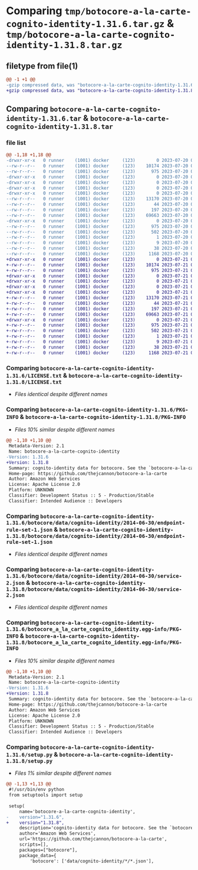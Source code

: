 # Comparing `tmp/botocore-a-la-carte-cognito-identity-1.31.6.tar.gz` & `tmp/botocore-a-la-carte-cognito-identity-1.31.8.tar.gz`

## filetype from file(1)

```diff
@@ -1 +1 @@
-gzip compressed data, was "botocore-a-la-carte-cognito-identity-1.31.6.tar", last modified: Thu Jul 20 01:20:08 2023, max compression
+gzip compressed data, was "botocore-a-la-carte-cognito-identity-1.31.8.tar", last modified: Fri Jul 21 01:21:17 2023, max compression
```

## Comparing `botocore-a-la-carte-cognito-identity-1.31.6.tar` & `botocore-a-la-carte-cognito-identity-1.31.8.tar`

### file list

```diff
@@ -1,18 +1,18 @@
-drwxr-xr-x   0 runner    (1001) docker     (123)        0 2023-07-20 01:20:08.806588 botocore-a-la-carte-cognito-identity-1.31.6/
--rw-r--r--   0 runner    (1001) docker     (123)    10174 2023-07-20 01:20:08.000000 botocore-a-la-carte-cognito-identity-1.31.6/LICENSE.txt
--rw-r--r--   0 runner    (1001) docker     (123)      975 2023-07-20 01:20:08.806588 botocore-a-la-carte-cognito-identity-1.31.6/PKG-INFO
-drwxr-xr-x   0 runner    (1001) docker     (123)        0 2023-07-20 01:20:08.806588 botocore-a-la-carte-cognito-identity-1.31.6/botocore/
-drwxr-xr-x   0 runner    (1001) docker     (123)        0 2023-07-20 01:20:08.806588 botocore-a-la-carte-cognito-identity-1.31.6/botocore/data/
-drwxr-xr-x   0 runner    (1001) docker     (123)        0 2023-07-20 01:20:08.806588 botocore-a-la-carte-cognito-identity-1.31.6/botocore/data/cognito-identity/
-drwxr-xr-x   0 runner    (1001) docker     (123)        0 2023-07-20 01:20:08.806588 botocore-a-la-carte-cognito-identity-1.31.6/botocore/data/cognito-identity/2014-06-30/
--rw-r--r--   0 runner    (1001) docker     (123)    13170 2023-07-20 01:19:55.000000 botocore-a-la-carte-cognito-identity-1.31.6/botocore/data/cognito-identity/2014-06-30/endpoint-rule-set-1.json
--rw-r--r--   0 runner    (1001) docker     (123)       44 2023-07-20 01:19:55.000000 botocore-a-la-carte-cognito-identity-1.31.6/botocore/data/cognito-identity/2014-06-30/examples-1.json
--rw-r--r--   0 runner    (1001) docker     (123)      197 2023-07-20 01:19:55.000000 botocore-a-la-carte-cognito-identity-1.31.6/botocore/data/cognito-identity/2014-06-30/paginators-1.json
--rw-r--r--   0 runner    (1001) docker     (123)    69663 2023-07-20 01:19:55.000000 botocore-a-la-carte-cognito-identity-1.31.6/botocore/data/cognito-identity/2014-06-30/service-2.json
-drwxr-xr-x   0 runner    (1001) docker     (123)        0 2023-07-20 01:20:08.806588 botocore-a-la-carte-cognito-identity-1.31.6/botocore_a_la_carte_cognito_identity.egg-info/
--rw-r--r--   0 runner    (1001) docker     (123)      975 2023-07-20 01:20:08.000000 botocore-a-la-carte-cognito-identity-1.31.6/botocore_a_la_carte_cognito_identity.egg-info/PKG-INFO
--rw-r--r--   0 runner    (1001) docker     (123)      502 2023-07-20 01:20:08.000000 botocore-a-la-carte-cognito-identity-1.31.6/botocore_a_la_carte_cognito_identity.egg-info/SOURCES.txt
--rw-r--r--   0 runner    (1001) docker     (123)        1 2023-07-20 01:20:08.000000 botocore-a-la-carte-cognito-identity-1.31.6/botocore_a_la_carte_cognito_identity.egg-info/dependency_links.txt
--rw-r--r--   0 runner    (1001) docker     (123)        9 2023-07-20 01:20:08.000000 botocore-a-la-carte-cognito-identity-1.31.6/botocore_a_la_carte_cognito_identity.egg-info/top_level.txt
--rw-r--r--   0 runner    (1001) docker     (123)       38 2023-07-20 01:20:08.806588 botocore-a-la-carte-cognito-identity-1.31.6/setup.cfg
--rw-r--r--   0 runner    (1001) docker     (123)     1168 2023-07-20 01:20:08.000000 botocore-a-la-carte-cognito-identity-1.31.6/setup.py
+drwxr-xr-x   0 runner    (1001) docker     (123)        0 2023-07-21 01:21:17.398847 botocore-a-la-carte-cognito-identity-1.31.8/
+-rw-r--r--   0 runner    (1001) docker     (123)    10174 2023-07-21 01:21:17.000000 botocore-a-la-carte-cognito-identity-1.31.8/LICENSE.txt
+-rw-r--r--   0 runner    (1001) docker     (123)      975 2023-07-21 01:21:17.398847 botocore-a-la-carte-cognito-identity-1.31.8/PKG-INFO
+drwxr-xr-x   0 runner    (1001) docker     (123)        0 2023-07-21 01:21:17.398847 botocore-a-la-carte-cognito-identity-1.31.8/botocore/
+drwxr-xr-x   0 runner    (1001) docker     (123)        0 2023-07-21 01:21:17.398847 botocore-a-la-carte-cognito-identity-1.31.8/botocore/data/
+drwxr-xr-x   0 runner    (1001) docker     (123)        0 2023-07-21 01:21:17.398847 botocore-a-la-carte-cognito-identity-1.31.8/botocore/data/cognito-identity/
+drwxr-xr-x   0 runner    (1001) docker     (123)        0 2023-07-21 01:21:17.398847 botocore-a-la-carte-cognito-identity-1.31.8/botocore/data/cognito-identity/2014-06-30/
+-rw-r--r--   0 runner    (1001) docker     (123)    13170 2023-07-21 01:21:06.000000 botocore-a-la-carte-cognito-identity-1.31.8/botocore/data/cognito-identity/2014-06-30/endpoint-rule-set-1.json
+-rw-r--r--   0 runner    (1001) docker     (123)       44 2023-07-21 01:21:06.000000 botocore-a-la-carte-cognito-identity-1.31.8/botocore/data/cognito-identity/2014-06-30/examples-1.json
+-rw-r--r--   0 runner    (1001) docker     (123)      197 2023-07-21 01:21:06.000000 botocore-a-la-carte-cognito-identity-1.31.8/botocore/data/cognito-identity/2014-06-30/paginators-1.json
+-rw-r--r--   0 runner    (1001) docker     (123)    69663 2023-07-21 01:21:06.000000 botocore-a-la-carte-cognito-identity-1.31.8/botocore/data/cognito-identity/2014-06-30/service-2.json
+drwxr-xr-x   0 runner    (1001) docker     (123)        0 2023-07-21 01:21:17.398847 botocore-a-la-carte-cognito-identity-1.31.8/botocore_a_la_carte_cognito_identity.egg-info/
+-rw-r--r--   0 runner    (1001) docker     (123)      975 2023-07-21 01:21:17.000000 botocore-a-la-carte-cognito-identity-1.31.8/botocore_a_la_carte_cognito_identity.egg-info/PKG-INFO
+-rw-r--r--   0 runner    (1001) docker     (123)      502 2023-07-21 01:21:17.000000 botocore-a-la-carte-cognito-identity-1.31.8/botocore_a_la_carte_cognito_identity.egg-info/SOURCES.txt
+-rw-r--r--   0 runner    (1001) docker     (123)        1 2023-07-21 01:21:17.000000 botocore-a-la-carte-cognito-identity-1.31.8/botocore_a_la_carte_cognito_identity.egg-info/dependency_links.txt
+-rw-r--r--   0 runner    (1001) docker     (123)        9 2023-07-21 01:21:17.000000 botocore-a-la-carte-cognito-identity-1.31.8/botocore_a_la_carte_cognito_identity.egg-info/top_level.txt
+-rw-r--r--   0 runner    (1001) docker     (123)       38 2023-07-21 01:21:17.398847 botocore-a-la-carte-cognito-identity-1.31.8/setup.cfg
+-rw-r--r--   0 runner    (1001) docker     (123)     1168 2023-07-21 01:21:17.000000 botocore-a-la-carte-cognito-identity-1.31.8/setup.py
```

### Comparing `botocore-a-la-carte-cognito-identity-1.31.6/LICENSE.txt` & `botocore-a-la-carte-cognito-identity-1.31.8/LICENSE.txt`

 * *Files identical despite different names*

### Comparing `botocore-a-la-carte-cognito-identity-1.31.6/PKG-INFO` & `botocore-a-la-carte-cognito-identity-1.31.8/PKG-INFO`

 * *Files 10% similar despite different names*

```diff
@@ -1,10 +1,10 @@
 Metadata-Version: 2.1
 Name: botocore-a-la-carte-cognito-identity
-Version: 1.31.6
+Version: 1.31.8
 Summary: cognito-identity data for botocore. See the `botocore-a-la-carte` package for more info.
 Home-page: https://github.com/thejcannon/botocore-a-la-carte
 Author: Amazon Web Services
 License: Apache License 2.0
 Platform: UNKNOWN
 Classifier: Development Status :: 5 - Production/Stable
 Classifier: Intended Audience :: Developers
```

### Comparing `botocore-a-la-carte-cognito-identity-1.31.6/botocore/data/cognito-identity/2014-06-30/endpoint-rule-set-1.json` & `botocore-a-la-carte-cognito-identity-1.31.8/botocore/data/cognito-identity/2014-06-30/endpoint-rule-set-1.json`

 * *Files identical despite different names*

### Comparing `botocore-a-la-carte-cognito-identity-1.31.6/botocore/data/cognito-identity/2014-06-30/service-2.json` & `botocore-a-la-carte-cognito-identity-1.31.8/botocore/data/cognito-identity/2014-06-30/service-2.json`

 * *Files identical despite different names*

### Comparing `botocore-a-la-carte-cognito-identity-1.31.6/botocore_a_la_carte_cognito_identity.egg-info/PKG-INFO` & `botocore-a-la-carte-cognito-identity-1.31.8/botocore_a_la_carte_cognito_identity.egg-info/PKG-INFO`

 * *Files 10% similar despite different names*

```diff
@@ -1,10 +1,10 @@
 Metadata-Version: 2.1
 Name: botocore-a-la-carte-cognito-identity
-Version: 1.31.6
+Version: 1.31.8
 Summary: cognito-identity data for botocore. See the `botocore-a-la-carte` package for more info.
 Home-page: https://github.com/thejcannon/botocore-a-la-carte
 Author: Amazon Web Services
 License: Apache License 2.0
 Platform: UNKNOWN
 Classifier: Development Status :: 5 - Production/Stable
 Classifier: Intended Audience :: Developers
```

### Comparing `botocore-a-la-carte-cognito-identity-1.31.6/setup.py` & `botocore-a-la-carte-cognito-identity-1.31.8/setup.py`

 * *Files 1% similar despite different names*

```diff
@@ -1,13 +1,13 @@
 #!/usr/bin/env python
 from setuptools import setup
 
 setup(
     name='botocore-a-la-carte-cognito-identity',
-    version="1.31.6",
+    version="1.31.8",
     description='cognito-identity data for botocore. See the `botocore-a-la-carte` package for more info.',
     author='Amazon Web Services',
     url='https://github.com/thejcannon/botocore-a-la-carte',
     scripts=[],
     packages=["botocore"],
     package_data={
         'botocore': ['data/cognito-identity/*/*.json'],
```

